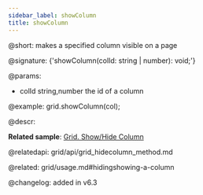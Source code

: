```yaml
---
sidebar_label: showColumn
title: showColumn
---          
```


@short: makes a specified column visible on a page

@signature: {'showColumn(colId: string | number): void;'}

@params:
- colId	string,number	the id of a column

@example:
grid.showColumn(col);



@descr:

**Related sample**: [Grid. Show/Hide Column](https://snippet.dhtmlx.com/n4zjwsqj)


@relatedapi: grid/api/grid_hidecolumn_method.md

@related: grid/usage.md#hidingshowing-a-column

@changelog: added in v6.3
